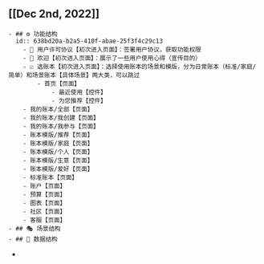 ## [[Dec 2nd, 2022]]
	- ## ⚙️ 功能结构
	  id:: 638bd20a-b2a5-410f-abae-25f3f4c29c13
		- 📄 用户许可协议【初次进入页面】：签署用户协议，获取功能权限
		- 👏 欢迎【初次进入页面】：展示了一些用户使用心得（宣传目的）
		- ☑️ 选账本【初次进入页面】：选择使用账本的场景和模版，分为日常账本（标准/家庭/简单）和场景账本【具体场景】两大类，可以跳过
			- 首页【页面】
				- 最近使用【控件】
				- 为您推荐【控件】
		- 我的账本/全部【页面】
		- 我的账本/我创建【页面】
		- 我的账本/我参与【页面】
		- 账本模版/推荐【页面】
		- 账本模版/家庭【页面】
		- 账本模版/个人【页面】
		- 账本模版/生意【页面】
		- 账本模版/爱好【页面】
		- 标准账本【页面】
		- 账户【页面】
		- 预算【页面】
		- 图表【页面】
		- 社区【页面】
		- 客服【页面】
	- ## 🎭 场景结构
	- ## 💽 数据结构
-